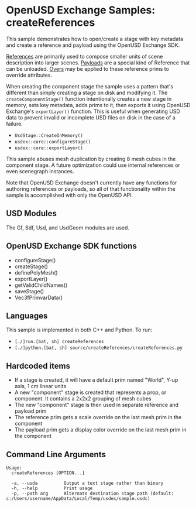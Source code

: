 # OpenUSD Exchange Samples: createReferences

This sample demonstrates how to open/create a stage with key metadata and create a reference and payload using the OpenUSD Exchange SDK.

[References](https://openusd.org/release/glossary.html#usdglossary-references) are primarily used to compose smaller units of scene description into larger scenes.  [Payloads](https://openusd.org/release/glossary.html#usdglossary-payload) are a special kind of Reference that can be unloaded. [Overs](https://openusd.org/release/glossary.html#usdglossary-over) may be applied to these reference prims to override attributes.

When creating the component stage the sample uses a pattern that's different than simply creating a stage on disk and modifying it. The `createComponentStage()` function intentionally creates a new stage in memory, sets key metadata, adds prims to it, then exports it using OpenUSD Exchange's `exportLayer()` function.  This is useful when generating USD data to prevent invalid or incomplete USD files on disk in the case of a failure.

- `UsdStage::CreateInMemory()`
- `usdex::core::configureStage()`
- `usdex::core::exportLayer()`

This sample abuses mesh duplication by creating 8 mesh cubes in the component stage. A future optimization could use internal references or even scenegraph instances.

Note that OpenUSD Exchange doesn't currently have any functions for authoring references or payloads, so all of that functionality within the sample is accomplished with only the OpenUSD API.

## USD Modules

The Gf, Sdf, Usd, and UsdGeom modules are used.

## OpenUSD Exchange SDK functions

- configureStage()
- createStage()
- definePolyMesh()
- exportLayer()
- getValidChildNames()
- saveStage()
- Vec3fPrimvarData()

## Languages

This sample is implemented in both C++ and Python.  To run:

- `[./]run.[bat, sh] createReferences`
- `[./]python.[bat, sh] source/createReferences/createReferences.py`

## Hardcoded items

- If a stage is created, it will have a default prim named "World", Y-up axis, 1 cm linear units
- A new "component" stage is created that represents a prop, or component.  It contains a 2x2x2 grouping of mesh cubes
- The new "component" stage is then used in separate reference and payload prim
- The reference prim gets a scale override on the last mesh prim in the component
- The payload prim gets a display color override on the last mesh prim in the component

## Command Line Arguments

```
Usage:
  createReferences [OPTION...]

  -a, --usda          Output a text stage rather than binary
  -h, --help          Print usage
  -p, --path arg      Alternate destination stage path (default: c:/Users/username/AppData/Local/Temp/usdex/sample.usdc)
```
